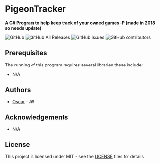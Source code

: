 # PigeonTracker
<p>
    <b>A C# Program to help keep track of your owned games :P (made in 2018 so needs update) </b>
</p>

![GitHub](https://img.shields.io/github/license/blue-1ms/PigeonTracker)
![GitHub All Releases](https://img.shields.io/github/downloads/blue-1ms/PigeonTracker/total)
![GitHub issues](https://img.shields.io/github/issues/blue-1ms/PigeonTracker)
![GitHub contributors](https://img.shields.io/github/contributors/blue-1ms/PigeonTracker)


## Prerequisites

The running of this program requires several libraries these include:

* N/A

## Authors


* [Oscar](https://github.com/blue-1ms) - *All*

## Acknowledgements

* N/A

## License

This project is licensed under MIT - see the [LICENSE](https://github.com/blue-1ms/PigeonTracker/blob/master/LICENSE) files for details
